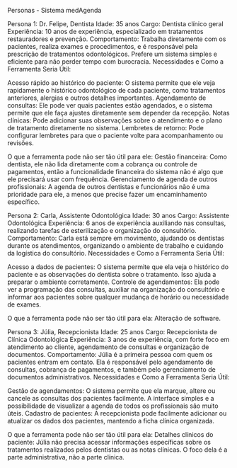 Personas - Sistema medAgenda

Persona 1: Dr. Felipe, Dentista
Idade: 35 anos
Cargo: Dentista clínico geral
Experiência: 10 anos de experiência, especializado em tratamentos restauradores e prevenção.
Comportamento: Trabalha diretamente com os pacientes, realiza exames e procedimentos, e é responsável pela prescrição de tratamentos odontológicos. Prefere um sistema simples e eficiente para não perder tempo com burocracia.
Necessidades e Como a Ferramenta Seria Útil:

Acesso rápido ao histórico do paciente: O sistema permite que ele veja rapidamente o histórico odontológico de cada paciente, como tratamentos anteriores, alergias e outros detalhes importantes.
Agendamento de consultas: Ele pode ver quais pacientes estão agendados, e o sistema permite que ele faça ajustes diretamente sem depender da recepção.
Notas clínicas: Pode adicionar suas observações sobre o atendimento e o plano de tratamento diretamente no sistema.
Lembretes de retorno: Pode configurar lembretes para que o paciente volte para acompanhamento ou revisões.

O que a ferramenta pode não ser tão útil para ele:
Gestão financeira: Como dentista, ele não lida diretamente com a cobrança ou controle de pagamentos, então a funcionalidade financeira do sistema não é algo que ele precisará usar com frequência.
Gerenciamento de agenda de outros profissionais: A agenda de outros dentistas e funcionários não é uma prioridade para ele, a menos que precise fazer um encaminhamento específico.


Persona 2: Carla, Assistente Odontológica
Idade: 30 anos
Cargo: Assistente Odontológica
Experiência: 6 anos de experiência auxiliando nas consultas, realizando tarefas de esterilização e organização do consultório.
Comportamento: Carla está sempre em movimento, ajudando os dentistas durante os atendimentos, organizando o ambiente de trabalho e cuidando da logística do consultório.
Necessidades e Como a Ferramenta Seria Útil:

Acesso a dados de pacientes: O sistema permite que ela veja o histórico do paciente e as observações do dentista sobre o tratamento. Isso ajuda a preparar o ambiente corretamente.
Controle de agendamentos: Ela pode ver a programação das consultas, auxiliar na organização do consultório e informar aos pacientes sobre qualquer mudança de horário ou necessidade de exames.

O que a ferramenta pode não ser tão útil para ela:
Alteração de software.


Persona 3: Júlia, Recepcionista
Idade: 25 anos
Cargo: Recepcionista de Clínica Odontológica
Experiência: 3 anos de experiência, com forte foco em atendimento ao cliente, agendamento de consultas e organização de documentos.
Comportamento: Júlia é a primeira pessoa com quem os pacientes entram em contato. Ela é responsável pelo agendamento de consultas, cobrança de pagamentos, e também pelo gerenciamento de documentos administrativos.
Necessidades e Como a Ferramenta Seria Útil:

Gestão de agendamentos: O sistema permite que ela marque, altere ou cancele as consultas dos pacientes facilmente. A interface simples e a possibilidade de visualizar a agenda de todos os profissionais são muito úteis.
Cadastro de pacientes: A recepcionista pode facilmente adicionar ou atualizar os dados dos pacientes, mantendo a ficha clínica organizada.

O que a ferramenta pode não ser tão útil para ela:
Detalhes clínicos do paciente: Júlia não precisa acessar informações específicas sobre os tratamentos realizados pelos dentistas ou as notas clínicas. O foco dela é a parte administrativa, não a parte clínica.